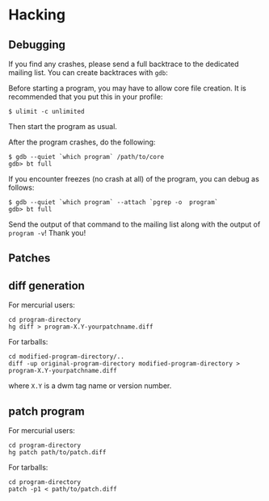 Hacking
=======

Debugging
---------
If you find any crashes, please send a full backtrace to the dedicated mailing list.
You can create backtraces with `gdb`:

Before starting a program, you may have to allow core file creation. It is
recommended that you put this in your profile:

    $ ulimit -c unlimited

Then start the program as usual.

After the program crashes, do the following:

    $ gdb --quiet `which program` /path/to/core
    gdb> bt full

If you encounter freezes (no crash at all) of the program, you can debug as follows:

    $ gdb --quiet `which program` --attach `pgrep -o  program`
    gdb> bt full

Send the output of that command to the mailing list along with the output of
`program -v`! Thank you!


Patches
-------

diff generation
---------------
For mercurial users:

    cd program-directory
    hg diff > program-X.Y-yourpatchname.diff

For tarballs:
    
    cd modified-program-directory/..
    diff -up original-program-directory modified-program-directory > program-X.Y-yourpatchname.diff

where `X.Y` is a dwm tag name or version number.

patch program
-------------
For mercurial users:
    
    cd program-directory
    hg patch path/to/patch.diff

For tarballs:

    cd program-directory
    patch -p1 < path/to/patch.diff

